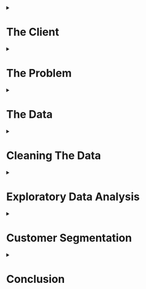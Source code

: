<details>
<summary><h1>The Client</h1></summary>
<p>
      
The boom of e-commerce has resulted in online retailers servicing billions of customers <sup><a href = https://www.statista.com/statistics/251666/number-of-digital-buyers-worldwide/>[1]</a></sup>. Furthermore, it is also estimated that 96% of Americans shop online <sup><a href = http://www.cpcstrategy.com/blog/2017/05/ecommerce-statistics-infographic/>[2]</a></sup>. With so many options in the realm of online shopping, a major goal in e-commerce is customer retention. A common approach to achieving this is through specialized marketing techniques. It is not feasible, however, to develop marketing techniques specific to each individual customer. If the customer pool can be segmented into smaller groups, then the time required to develop effective marketing techniques can be reduced -- which is why it is important for companies to truly understand their customers.

</p>
</details>

<details>
<summary><h1>The Problem</h1></summary>
<p>
  
Online retailers have enormous customer pools and customers often share similar traits. There may be, however, a better way to identify customers than simply grouping them by their location. Customers are a source of revenue and it would be more advantageous to segment customers based on metrics that are associated with direct profit. 

How can we identify the *best* customers? 

</p>
</details>

<details>
<summary><h1>The Data</h1></summary>
<p>
Customer data has been obtained from an online retailer. The dataset is provided in the form of several tables obtained from a relational database. The primary key is the `customer_id`. The dataset only contains customer data prior to connection to an account manager. The following features are provided in the data:

* Total sales per customer
* Total orders per customer
* Total sales per Product Types per customer
* Total orders per Product Types per customer
* Total sales per Fiscal Quarter per customer
* Total orders per Fiscal Quarter per customer
* Customer shipping and billing zip code
* Cohort for each account manger

Per the request of the data provider, sensitive information regarding actual numbers for sales and amount of customers were scrubbed. Only the relative amounts are allowed to be presented. The product type categories were replaced with dummy names. 

Customer sales does exist from other sources (e.g. Kaggle, UCI Machine Learning Repository), but they do not come from companies that use a business model that utilizes personal account managers.

</p>
</details>

<details>
<summary><h1>Cleaning The Data</h1></summary>
<p>
      
The raw data is provided via several small tables. Each individual table is pivoted so that each row represents a record for a single customer. The pivoted tables are then merged together into a combined dataset. 

A sample of the raw data for customer purchases per `product_type` is shown below:

| CUSTOMER_ID | PRODUCT_TYPE | SALES |
|-------------|-----------|---------|
| cid1 | A | 799.9 |
| cid1 | C | 531.87 |
| cid1 | D | 375.96 |
| cid2  | B | 1062.31 |
| cid2  | E | 892.72 |
| cid2  | F | 366.22 |
| cid2  | G | 360.64 |
| cid2  | D | 239.9 |
| cid3  | B | 4256.53 |
| cid3  | C | 2612.06 |
| cid3  | H | 1235.27 |

The table after pivoting:

| CUSTOMER_ID | A |   C   | D | G | B | E | F | H |
|-------------|-------|---------|----------|----------------------|---------|-------|-------------|--------------|
|     cid1    | 799.9 |     0   |  375.96  |           0          |    0    |   0   |     0       |      0       |
|     cid2    |   0   |  139.95 |  239.9   |         360.64       | 1062.31 | 892.72|   366.22    |      0       |
|     cid3    | 799.9 | 2612.06 |  375.96  |           0          | 4256.53 |   0   |     0       |  1235.27     |

There are a total of 21 distinct product types. If a customer did not make any purchases for a given `product_type`, a `0` value is used. The same process is applied to the other raw data tables. The pivoted tables are joined together on the `customer_id` key to create a dataset formatted for analysis.

Furthermore, the data was pivoted so that each row represented information on a single customer. Using the `pivot_table` method in `pandas` resulted in numerous `null` values and they were replaced with `0`. The data was further reduced to only customers with a billing address located in the US. 

The customer locations data was filtered to only include customers located in the US. The data contains a state abbreviations column that had to be cleaned to deal with situations like:
* inconsistencies in upper and lower case abbrevations
* full state name used instead of abbrevations
</p>
</details>
      
<details>
<summary><h1>Exploratory Data Analysis</h1></summary>
<p>
      
The code to conduct the analysis presented in this section can be found in  
[eda_for_customers.ipynb](/notebooks/eda_for_customers.ipynb)

<details>
<summary><h2>Customer Location</h1></summary>
<p>
      
The distribution of customer's in the sample per state is shown below:

![customer_state_distribution](/report/eda/customers_per_state.png?raw=True "")

Majority of the customers in the dataset are located in `CA`, `CO`, `NY`, `UT`, `WA` and `TX`. Three of those states are ranked as the top 4 in the US Census Bureau's population ranking <sup><a href = https://en.wikipedia.org/wiki/List_of_U.S._states_and_territories_by_population>[3]</a></sup>. It is interesting, however, to note that so many customers are also located in fairly low population states (`CO`,`UT`). 

Any efforts regarding marketing techniques should be focused on the states where the company already has the most customers.

</p>
</details>


<details>
<summary><h2>Product Type</h1></summary>
<p>
      
The overall distribution of customer sales per `product_type` is shown below:

![customer_pt_distribution](/report/eda/customer_distribution.png?raw=true "")

The distribution shows that products from type `B` are the most expensive as very few customers have purchased from that category, but it has generated the most sales. Conversely, `A` and `F` products appear to be cheaper items due to the discrepancy from number of customers who have purhcased it and the sales generated.

Marketing techniques should be focused on customers purchasing high cost items from `product_type`s such as `E`, `I`, `O`, `R` and `S`. 

</p>
</details>

<details>
<summary><h2>Seasonality</h1></summary>
<p>

The distribution of orders and sales per fiscal quarter is shown below:

![qtr_distribution](/report/eda/quarter_distribution.jpg?raw=True "")

As expected, the states with the most customers have the highest orders and sales per quarter. Although, both `CO` and `UT` customers outperform `NY` every quarter despite a smaller customer pool -- which may indicate that `CO` and `UT` customers are more valuable than `NY` customers.

It is also interesting to note is that `Q2_orders` total is significantly higher for `NY` than every other state by a wide margin. This did not directly translate to higher sales in the plot for `Q2_sales`. The discrepancy in `Q2_orders` and `Q2_sales` can be attributed to `NY` customers buying less expensive items.

To take advantage of the trends in seasonality, marketing approaches need to target customers who have highest sales per customer (e.g. `UT` and `CO`). Furthermore, the timing of the marketing campaigns should advantage of the most profitable quarters for customers from each state.

</p>
</details>

<details>
<summary><h2>Feature Correlation</h1></summary>
<p>
      
A heatmap of Pearson correlation coefficients calculated for the dataset is shown below:

![pt_heatmap](/report/eda/heatmap.png?raw=True "")

The feature set consists of the 21 categories of `product_type`, amount of sales per fiscal quarter (e.g. `Q1_sales`), and amount of orders per fiscal quarter (e.g., `Q2_orders`). Majority of the features have positive, but weak linear correlation to each other. There are some instances of high correlation between `product_type`s (e.g. `F` and `G`) which can be interpreted as `product_type`s that customers often buy together. 

There are also several examples of higher correlation coefficients between `product_type` and quarterly orders/sales (e.g., `F` and `Q3_orders`) which indicate that customers who buy in Q3 often buy items from `F`.

Fairly strong correlation is aso observed among quarterly sales. The highest correlation coefficients among all features can be found between `Q4_sales` and `Q1_sales`. This could possibly be due to customers buying gifts for the holiday season in `Q4` and having to make gift exchanges in `Q1` --  and exchange orders would count as a new sale.

A bubble chart showing the relationship between `product_type`, `state`, number of customers, and sales is shown below

![bubbles](/report/eda/product_type_state_color.png?raw=True "")

The color of the markers represent the number of unique customers that have purchased given a `product_type` and `state`. The size of the markers represent the average of the sales made by those same customers. 

The bubble chart shows that the most popular `product_type`s -- based on number of customers who have purchased them -- are `A`,`F`,`K`,`Q`, and `T` for most locations. The most sales are generated from `product_type` `E` have across all almost states. 

Specific `product_type`s are much popular in certain states than others. It appears that customers from military addresses (`AE`) have generated the  most sales for `D` type products. While customers in Guam (`GU`) have spent the most money on `C`, `D` and `B`. Products from `H` and `K` are quite popular among customers in the Northern Mariana Islands and Virgin Islands (`VI`) customers are fond of `Q` items.

A closer look at the state with the most customers (`CA`) shows that products from `K` have been bought from the most customers and also generated the most total sales. 

![CA](/report/eda/product_type_per_state/product_type_hist_for_CA.png?raw=True "")

</p>
</details>


</p>
</details>


<details>
<summary><h1>Customer Segmentation</h1></summary>
<p>
      
The code to conduct the unsupervised learning and clustering analysis presented in this section can be found in the 
[notebooks](/notebooks/) directory.

<details>
<summary><h2>Processing Data</h2></summary>
<p>
      
An unsupervised learning approach is used to conduct customer segmentation. The goal is to use clustering algorithms to be able to segment customers into informative groups.

The dataset is kept to continuous numerical features: the `product_type`s, quarterly sales and orders. The data is scaled using the `StandardScaler()` method from `sci-kit learn` library. After scaling the data, Principal Components Analysis (PCA) is applied to the dataset. The resulting `explained_variance_ratio` from PCA is:

|    PCA0   |    PCA1   |    PCA2    |    PCA3    |    PCA4    |    PCA5    |    PCA6    |    PCA7    |    PCA8    |    PCA9    |    PCA10   |    PCA11   |    PCA12   |    PCA13   |    PCA14   |    PCA15   |    PCA16   |    PCA17  |    PCA18   |    PCA19   |    PCA20   |    PCA21   |    PCA22   |    PCA23   |    PCA24   |    PCA25   |    PCA26   |    PCA27   | PCA28 |
|-----------|-----------|------------|------------|------------|------------|------------|------------|------------|------------|------------|------------|------------|------------|------------|------------|------------|-----------|------------|------------|------------|------------|------------|------------|------------|------------|------------|------------|-------|
| 0.2284605 | 0.2893555 | 0.34382091 | 0.39476022 | 0.43490012 | 0.47336997 | 0.50902827 | 0.54393445 | 0.57858124 | 0.61295025 | 0.64680443 | 0.68018976 | 0.71259298 | 0.74354075 | 0.77250861 | 0.79802764 | 0.82239615 | 0.8442303 | 0.86501432 | 0.88359106 | 0.90179775 | 0.91936953 | 0.93643075 | 0.95107138 | 0.96453712 | 0.97538785 | 0.98470915 | 0.99278416 |  1.0  |

There are 29 features in the dataset and after conducting PCA, it takes 21 principial components to explain at least 90% of the variance in the data.

</p>
</details>


<details>
<summary><h2>K-Means Clustering</h2></summary>
<p>

The code for running K-Means clustering can be found in the [KMeans.ipynb](/notebooks/KMeans.ipynb). The dataset was processed using PCA with 21 components prior to applying `MiniBatchKMeans`.

As a baseline for clustering, the `MiniBatchKMeans` algorithm -- as opposed to `KMeans` -- is used from the `sci-kit learn` library due to limited time and resources. From `sci-kit learn` documentation <sup><a href = http://scikit-learn.org/stable/modules/clustering.html#mini-batch-kmeans>[3]</a></sup>:
      
      The MiniBatchKMeans is a variant of the KMeans algorithm which uses mini-batches to reduce the computation time, while still attempting to optimise the same objective function. Mini-batches are subsets of the input data, randomly sampled in each training iteration. These mini-batches drastically reduce the amount of computation required to converge to a local solution. 

An example plot of the predicted labels of the dataset from `MiniBatchKMeans` for 6 clusters is provided below. The 2-D plots show pairs of principcal components in sequential order.

![kmeans](/report/clustering/kmeans.jpg?raw=true "")

Attempts at evaluating K-Means clusters via silhouette analysis was not possible due to memory issues associated with the size of the dataset. Another common approach to determining the number of clusters for K-Means is the "elbow method"<sup><a href = https://github.com/rasbt/python-machine-learning-book>[4]</a></sup>. A plot of the `inertia_` attribute of the `MiniBatchKMeans` class shows no discernible elbow. 

![elbow](/report/clustering/elbow.png?raw=true "")

From visual inspection, the disadvantages of using KMeans on this dataset is clear. By minimizing distances, K-Means tends to partition the data into globular chunks as opposed to finding clusters<sup><a href = http://hdbscan.readthedocs.io/en/latest/comparing_clustering_algorithms.html>[5]</a></sup>. Another disadvantage is that one must define the clusters in the beginning. From the elbow curve show earlier, it is not clear how many clusters should be used.

</p>
</details>

<details>
<summary><h2>DBSCAN</h2></summary>
<p>

The code for running DBSCAN clustering can be found in the [DBSCAN.ipynb](/notebooks/DBSCAN.ipynb). The dataset was processed using PCA with 21 components prior to applying DBSCAN.

`DBSCAN` algorithm from `sci-kit learn` is evaluated on its ability to cluster customers. Compared to K-Means, one of the advantages of using DBSCAN is that the number of clusters does not have to be pre-defined. Furthermore, DBSCAN performs better for data that may not conform to globular chunks<sup><a href = http://scikit-learn.org/stable/modules/generated/sklearn.cluster.DBSCAN.html>[6]</a></sup>:

      DBSCAN is a density based algorithm – it assumes clusters for dense regions. It is also the first actual clustering algorithm we’ve looked at: it doesn’t require that every point be assigned to a cluster and hence doesn’t partition the data, but instead extracts the ‘dense’ clusters and leaves sparse background classified as ‘noise’.

The `DBSCAN` algorithm requires two parameters: `eps` and `min_samples`. In DBSCAN, a point is considered a *core point* if there are a minimum number of points (`min_samples`) that fall within a specified radius (`eps`)<sup><a href = https://github.com/rasbt/python-machine-learning-book>[4]</a></sup>. A grid search to tune these parameters is conducted. The results of the grid search is shown below with the number of clusters estimated and the number of points considered noise.

![grid_search](/report/clustering/grid_search.png?raw=true "")

As expected, increasing `eps` reduces the number of clusters until they become one giant cluster including most of the data. Increasing `min_samples` also reduces the number of clusters while considering most of the data as noise. 

The parameters `eps` and `min_samples` are set to `0.2` and `7`, respectively. The results of the `DBSCAN` algorithm with the aforementioned parameter settings resulted in an estimate of 11 distinct clusters. Plots of the clusters for different pairs of principal components are shown below:

![dbscan](/report/clustering/DBSCAN.jpg?raw=true "")

The plots above only 10 of the 11 different clusters estimated by `DBSCAN`. The cluster labeled `-1` represents "noise" and was removed from the plot for clarity. A clear majority of the data was labeled `-1`. 

</p>
</details>

<details>
<summary><h2>Comparing Clustering Algorithms</h2></summary>
<p>

The array of 2D plots of the PCA components show that the `DBSCAN` algorithm appears to have performed better at clustering the customer data. One of the disadvantages of `KMeans` algorithm is that it will always build clusters in globular shapes. 

The plots of the `DBSCAN` results did not include `-1` labels -- which represent "noise" in the data. A network graph is created where customers and labels are nodes, and edges exist between customers and the labels generated from `DBSCAN`. A plot of the graph is shown below:

![dbscan](/report/clustering/plotly1.png?raw=true "")

It is clear that most of the data is either considered noise or labeled as `0`. The other 10 labels were applied to only a few customers each. A breakdown of the customers per label are provided below:

| label | customers |
|---|---|
| -1 | 20039 |
| 0	| 12140 |
| 1 | 17 |
| 2 | 52 |
| 3 | 12 |
| 4 | 8 |
| 5 | 6 |
| 6 | 10 |
| 7 | 21 |
| 8 | 9 |
| 9 | 7 |
| 10 | 7 |

</p>
</details>
      

</p>
</details>

<details>
<summary><h1>Conclusion</h1></summary>
<p>
    
</p>
</details>


